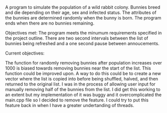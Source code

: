 A program to simulate the population of a wild rabbit colony. Bunnies breed and die depending on their age, sex and infected status. The attributes of the bunnies are determined randomly when the bunny is born. The program ends when there are no bunnies remaining.

Objectives met:
The program meets the minumum requirements specified in the project outline.
There are two second intervals between the list of bunnies being refreshed and a one second pause between annoucements.

Current objectives:

The function for randomly removing bunnies after population increases over 1000 is biased towards removing bunnies near the start of the list. This function could be improved upon. A way to do this could be to create a new vector where the list is copied into before being shuffled, halved, and then returned to the original list.
I was in the process of allowing user input for manually removing half of the bunnies from the list. I did get this working to an extent but my implementation of it was buggy and it overcomplicated the main.cpp file so I decided to remove the feature. 
I could try to put this feature back in when I have a greater undertanding of threads.



